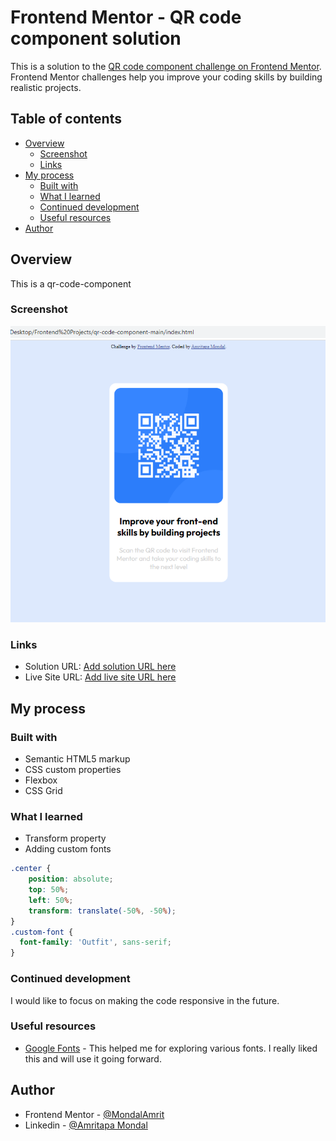 # Frontend Mentor - QR code component solution

This is a solution to the [QR code component challenge on Frontend Mentor](https://www.frontendmentor.io/challenges/qr-code-component-iux_sIO_H). Frontend Mentor challenges help you improve your coding skills by building realistic projects. 

## Table of contents

- [Overview](#overview)
  - [Screenshot](#screenshot)
  - [Links](#links)
- [My process](#my-process)
  - [Built with](#built-with)
  - [What I learned](#what-i-learned)
  - [Continued development](#continued-development)
  - [Useful resources](#useful-resources)
- [Author](#author)


## Overview
This is a qr-code-component


### Screenshot

![](./images/screenshot.png)


### Links

- Solution URL: [Add solution URL here](http://127.0.0.1:5500/qr-code-component-main/)
- Live Site URL: [Add live site URL here](http://127.0.0.1:5500/qr-code-component-main/)

## My process

### Built with

- Semantic HTML5 markup
- CSS custom properties
- Flexbox
- CSS Grid


### What I learned

- Transform property
- Adding custom fonts

```css
.center {
    position: absolute;
    top: 50%;
    left: 50%;
    transform: translate(-50%, -50%);
}
.custom-font {
  font-family: 'Outfit', sans-serif;
}
```

### Continued development

I would like to focus on making the code responsive in the future.

### Useful resources

- [Google Fonts](https://fonts.google.com) - This helped me for exploring various fonts. I really liked this and will use it going forward.

## Author

- Frontend Mentor - [@MondalAmrit](https://www.frontendmentor.io/profile/MondalAmrit)
- Linkedin - [@Amritapa Mondal](https://www.linkedin.com/in/amritapa-mondal-065936229/)
